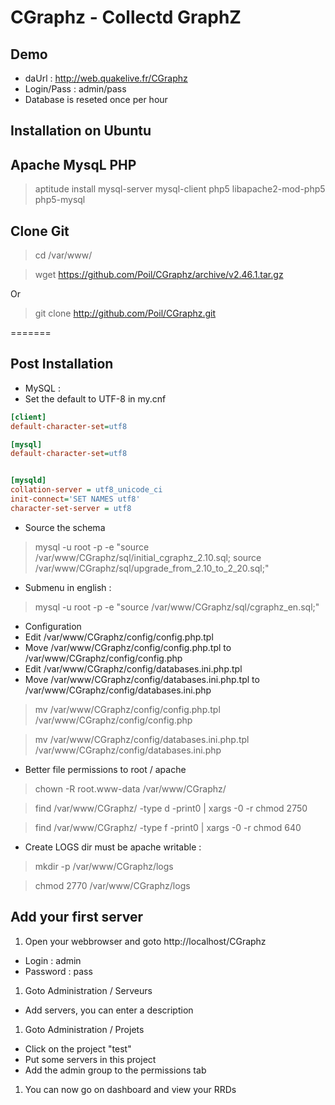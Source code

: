 CGraphz - Collectd GraphZ
=============
Demo
-------
* daUrl : http://web.quakelive.fr/CGraphz
* Login/Pass : admin/pass
* Database is reseted once per hour

Installation on Ubuntu
-------

Apache MysqL PHP
-----
> aptitude install mysql-server mysql-client php5 libapache2-mod-php5 php5-mysql

Clone Git
-----
> cd /var/www/

> wget https://github.com/Poil/CGraphz/archive/v2.46.1.tar.gz

Or

> git clone http://github.com/Poil/CGraphz.git

=======

Post Installation
-----
* MySQL : 
 * Set the default to UTF-8 in my.cnf

```ini
[client]
default-character-set=utf8

[mysql]
default-character-set=utf8


[mysqld]
collation-server = utf8_unicode_ci
init-connect='SET NAMES utf8'
character-set-server = utf8
```

 * Source the schema
> mysql -u root -p -e "source /var/www/CGraphz/sql/initial_cgraphz_2.10.sql; source /var/www/CGraphz/sql/upgrade_from_2.10_to_2_20.sql;"

 * Submenu in english :
> mysql -u root -p -e "source /var/www/CGraphz/sql/cgraphz_en.sql;"

* Configuration
 * Edit /var/www/CGraphz/config/config.php.tpl
 * Move /var/www/CGraphz/config/config.php.tpl to /var/www/CGraphz/config/config.php
 * Edit /var/www/CGraphz/config/databases.ini.php.tpl
 * Move /var/www/CGraphz/config/databases.ini.php.tpl to /var/www/CGraphz/config/databases.ini.php

> mv /var/www/CGraphz/config/config.php.tpl /var/www/CGraphz/config/config.php

> mv /var/www/CGraphz/config/databases.ini.php.tpl /var/www/CGraphz/config/databases.ini.php


* Better file permissions to root / apache

> chown -R root.www-data /var/www/CGraphz/

> find /var/www/CGraphz/ -type d -print0 | xargs -0 -r chmod 2750

> find /var/www/CGraphz/ -type f -print0 | xargs -0 -r chmod 640

* Create LOGS dir must be apache writable :

> mkdir -p /var/www/CGraphz/logs

> chmod 2770 /var/www/CGraphz/logs

Add your first server
-------
1. Open your webbrowser and goto http://localhost/CGraphz
 * Login : admin
 * Password : pass

1. Goto Administration / Serveurs
 * Add servers, you can enter a description
1. Goto Administration / Projets
 * Click on the project "test"
 * Put some servers in this project
 * Add the admin group to the permissions tab
1. You can now go on dashboard and view your RRDs

